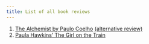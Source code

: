 ```yaml
---
title: List of all book reviews
---
```


1. [The Alchemist by Paulo Coelho](/book-The-Alchemist-by-Paulo-Coelho-2/) [(alternative review)](/book-The-Alchemist-by-Paulo-Coelho-1/)
2. [Paula Hawkins’ The Girl on the Train](/book-Paula-Hawkins-The-Girl-on-the-Train/)